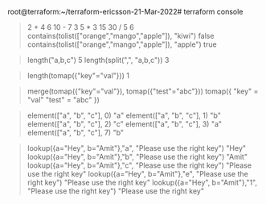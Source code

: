 root@terraform:~/terraform-ericsson-21-Mar-2022# terraform console
> 2 + 4
6
> 10 - 7
3
> 5 * 3
15
> 30 / 5
6
> contains(tolist(["orange","mango","apple"]), "kiwi")
false
> contains(tolist(["orange","mango","apple"]), "apple")
true
>

>

> length("a,b,c")
5
> length(split(",", "a,b,c"))
3
>

>

> length(tomap({"key"="val"}))
1
>

>

> merge(tomap({"key"="val"}), tomap({"test"="abc"}))
tomap({
  "key" = "val"
  "test" = "abc"
})
>

>

>

> element(["a", "b", "c"], 0)
"a"
> element(["a", "b", "c"], 1)
"b"
> element(["a", "b", "c"], 2)
"c"
> element(["a", "b", "c"], 3)
"a"
> element(["a", "b", "c"], 7)
"b"
>

>

>

> lookup({a="Hey", b="Amit"},"a", "Please use the right key")
"Hey"
> lookup({a="Hey", b="Amit"},"b", "Please use the right key")
"Amit"
> lookup({a="Hey", b="Amit"},"c", "Please use the right key")
"Please use the right key"
> lookup({a="Hey", b="Amit"},"e", "Please use the right key")
"Please use the right key"
> lookup({a="Hey", b="Amit"},"1", "Please use the right key")
"Please use the right key"
>

